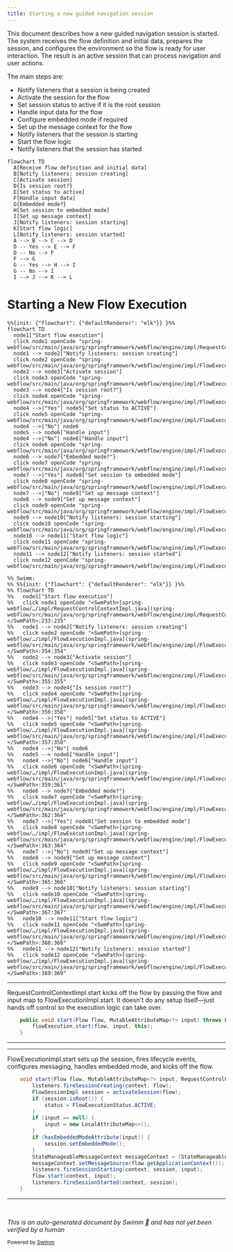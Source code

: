 ```yaml
---
title: Starting a new guided navigation session
---
```

This document describes how a new guided navigation session is started. The system receives the flow definition and initial data, prepares the session, and configures the environment so the flow is ready for user interaction. The result is an active session that can process navigation and user actions.

The main steps are:

- Notify listeners that a session is being created
- Activate the session for the flow
- Set session status to active if it is the root session
- Handle input data for the flow
- Configure embedded mode if required
- Set up the message context for the flow
- Notify listeners that the session is starting
- Start the flow logic
- Notify listeners that the session has started

```mermaid
flowchart TD
  A[Receive flow definition and initial data]
  B[Notify listeners: session creating]
  C[Activate session]
  D{Is session root?}
  E[Set status to active]
  F[Handle input data]
  G{Embedded mode?}
  H[Set session to embedded mode]
  I[Set up message context]
  J[Notify listeners: session starting]
  K[Start flow logic]
  L[Notify listeners: session started]
  A --> B --> C --> D
  D -- Yes --> E --> F
  D -- No --> F
  F --> G
  G -- Yes --> H --> I
  G -- No --> I
  I --> J --> K --> L
```

# Starting a New Flow Execution

```mermaid
%%{init: {"flowchart": {"defaultRenderer": "elk"}} }%%
flowchart TD
  node1["Start flow execution"]
  click node1 openCode "spring-webflow/src/main/java/org/springframework/webflow/engine/impl/RequestControlContextImpl.java:233:235"
  node1 --> node2["Notify listeners: session creating"]
  click node2 openCode "spring-webflow/src/main/java/org/springframework/webflow/engine/impl/FlowExecutionImpl.java:354:354"
  node2 --> node3["Activate session"]
  click node3 openCode "spring-webflow/src/main/java/org/springframework/webflow/engine/impl/FlowExecutionImpl.java:355:355"
  node3 --> node4{"Is session root?"}
  click node4 openCode "spring-webflow/src/main/java/org/springframework/webflow/engine/impl/FlowExecutionImpl.java:356:358"
  node4 -->|"Yes"| node5["Set status to ACTIVE"]
  click node5 openCode "spring-webflow/src/main/java/org/springframework/webflow/engine/impl/FlowExecutionImpl.java:357:358"
  node4 -->|"No"| node6
  node5 --> node6["Handle input"]
  node4 -->|"No"| node6["Handle input"]
  click node6 openCode "spring-webflow/src/main/java/org/springframework/webflow/engine/impl/FlowExecutionImpl.java:359:361"
  node6 --> node7{"Embedded mode?"}
  click node7 openCode "spring-webflow/src/main/java/org/springframework/webflow/engine/impl/FlowExecutionImpl.java:362:364"
  node7 -->|"Yes"| node8["Set session to embedded mode"]
  click node8 openCode "spring-webflow/src/main/java/org/springframework/webflow/engine/impl/FlowExecutionImpl.java:363:364"
  node7 -->|"No"| node9["Set up message context"]
  node8 --> node9["Set up message context"]
  click node9 openCode "spring-webflow/src/main/java/org/springframework/webflow/engine/impl/FlowExecutionImpl.java:365:366"
  node9 --> node10["Notify listeners: session starting"]
  click node10 openCode "spring-webflow/src/main/java/org/springframework/webflow/engine/impl/FlowExecutionImpl.java:367:367"
  node10 --> node11["Start flow logic"]
  click node11 openCode "spring-webflow/src/main/java/org/springframework/webflow/engine/impl/FlowExecutionImpl.java:368:368"
  node11 --> node12["Notify listeners: session started"]
  click node12 openCode "spring-webflow/src/main/java/org/springframework/webflow/engine/impl/FlowExecutionImpl.java:369:369"

%% Swimm:
%% %%{init: {"flowchart": {"defaultRenderer": "elk"}} }%%
%% flowchart TD
%%   node1["Start flow execution"]
%%   click node1 openCode "<SwmPath>[spring-webflow/…/impl/RequestControlContextImpl.java](spring-webflow/src/main/java/org/springframework/webflow/engine/impl/RequestControlContextImpl.java)</SwmPath>:233:235"
%%   node1 --> node2["Notify listeners: session creating"]
%%   click node2 openCode "<SwmPath>[spring-webflow/…/impl/FlowExecutionImpl.java](spring-webflow/src/main/java/org/springframework/webflow/engine/impl/FlowExecutionImpl.java)</SwmPath>:354:354"
%%   node2 --> node3["Activate session"]
%%   click node3 openCode "<SwmPath>[spring-webflow/…/impl/FlowExecutionImpl.java](spring-webflow/src/main/java/org/springframework/webflow/engine/impl/FlowExecutionImpl.java)</SwmPath>:355:355"
%%   node3 --> node4{"Is session root?"}
%%   click node4 openCode "<SwmPath>[spring-webflow/…/impl/FlowExecutionImpl.java](spring-webflow/src/main/java/org/springframework/webflow/engine/impl/FlowExecutionImpl.java)</SwmPath>:356:358"
%%   node4 -->|"Yes"| node5["Set status to ACTIVE"]
%%   click node5 openCode "<SwmPath>[spring-webflow/…/impl/FlowExecutionImpl.java](spring-webflow/src/main/java/org/springframework/webflow/engine/impl/FlowExecutionImpl.java)</SwmPath>:357:358"
%%   node4 -->|"No"| node6
%%   node5 --> node6["Handle input"]
%%   node4 -->|"No"| node6["Handle input"]
%%   click node6 openCode "<SwmPath>[spring-webflow/…/impl/FlowExecutionImpl.java](spring-webflow/src/main/java/org/springframework/webflow/engine/impl/FlowExecutionImpl.java)</SwmPath>:359:361"
%%   node6 --> node7{"Embedded mode?"}
%%   click node7 openCode "<SwmPath>[spring-webflow/…/impl/FlowExecutionImpl.java](spring-webflow/src/main/java/org/springframework/webflow/engine/impl/FlowExecutionImpl.java)</SwmPath>:362:364"
%%   node7 -->|"Yes"| node8["Set session to embedded mode"]
%%   click node8 openCode "<SwmPath>[spring-webflow/…/impl/FlowExecutionImpl.java](spring-webflow/src/main/java/org/springframework/webflow/engine/impl/FlowExecutionImpl.java)</SwmPath>:363:364"
%%   node7 -->|"No"| node9["Set up message context"]
%%   node8 --> node9["Set up message context"]
%%   click node9 openCode "<SwmPath>[spring-webflow/…/impl/FlowExecutionImpl.java](spring-webflow/src/main/java/org/springframework/webflow/engine/impl/FlowExecutionImpl.java)</SwmPath>:365:366"
%%   node9 --> node10["Notify listeners: session starting"]
%%   click node10 openCode "<SwmPath>[spring-webflow/…/impl/FlowExecutionImpl.java](spring-webflow/src/main/java/org/springframework/webflow/engine/impl/FlowExecutionImpl.java)</SwmPath>:367:367"
%%   node10 --> node11["Start flow logic"]
%%   click node11 openCode "<SwmPath>[spring-webflow/…/impl/FlowExecutionImpl.java](spring-webflow/src/main/java/org/springframework/webflow/engine/impl/FlowExecutionImpl.java)</SwmPath>:368:368"
%%   node11 --> node12["Notify listeners: session started"]
%%   click node12 openCode "<SwmPath>[spring-webflow/…/impl/FlowExecutionImpl.java](spring-webflow/src/main/java/org/springframework/webflow/engine/impl/FlowExecutionImpl.java)</SwmPath>:369:369"
```

<SwmSnippet path="/spring-webflow/src/main/java/org/springframework/webflow/engine/impl/RequestControlContextImpl.java" line="233">

---

RequestControlContextImpl.start kicks off the flow by passing the flow and input map to FlowExecutionImpl.start. It doesn't do any setup itself—just hands off control so the execution logic can take over.

```java
	public void start(Flow flow, MutableAttributeMap<?> input) throws FlowExecutionException {
		flowExecution.start(flow, input, this);
	}
```

---

</SwmSnippet>

<SwmSnippet path="/spring-webflow/src/main/java/org/springframework/webflow/engine/impl/FlowExecutionImpl.java" line="353">

---

FlowExecutionImpl.start sets up the session, fires lifecycle events, configures messaging, handles embedded mode, and kicks off the flow.

```java
	void start(Flow flow, MutableAttributeMap<?> input, RequestControlContext context) {
		listeners.fireSessionCreating(context, flow);
		FlowSessionImpl session = activateSession(flow);
		if (session.isRoot()) {
			status = FlowExecutionStatus.ACTIVE;
		}
		if (input == null) {
			input = new LocalAttributeMap<>();
		}
		if (hasEmbeddedModeAttribute(input)) {
			session.setEmbeddedMode();
		}
		StateManageableMessageContext messageContext = (StateManageableMessageContext) context.getMessageContext();
		messageContext.setMessageSource(flow.getApplicationContext());
		listeners.fireSessionStarting(context, session, input);
		flow.start(context, input);
		listeners.fireSessionStarted(context, session);
	}
```

---

</SwmSnippet>

&nbsp;

*This is an auto-generated document by Swimm 🌊 and has not yet been verified by a human*

<SwmMeta version="3.0.0" repo-id="Z2l0aHViJTNBJTNBc3ByaW5nLXdlYmZsb3ctRGVtb0phdmElM0ElM0F1bWFsaW5nYXN3YW1p" repo-name="spring-webflow-DemoJava"><sup>Powered by [Swimm](https://app.swimm.io/)</sup></SwmMeta>
